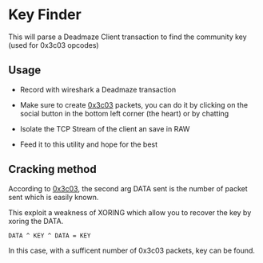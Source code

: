 # Key Finder

This will parse a Deadmaze Client transaction to find the
community key (used for 0x3c03 opcodes)

## Usage

* Record with wireshark a Deadmaze transaction

* Make sure to create [0x3c03](../../doc/protocol/opcodes/3c03.md) packets,
you can do it by clicking on the social button in the bottom left corner (the heart)
or by chatting

* Isolate the TCP Stream of the client an save in RAW

* Feed it to this utility and hope for the best

## Cracking method

According to [0x3c03](../../doc/protocol/opcodes/3c03.md), the second arg DATA sent
is the number of packet sent which is easily known.

This exploit a weakness of XORING which allow you to recover the key by xoring the DATA.

```
DATA ^ KEY ^ DATA = KEY
```

In this case, with a sufficent number of 0x3c03 packets, key can be found.
